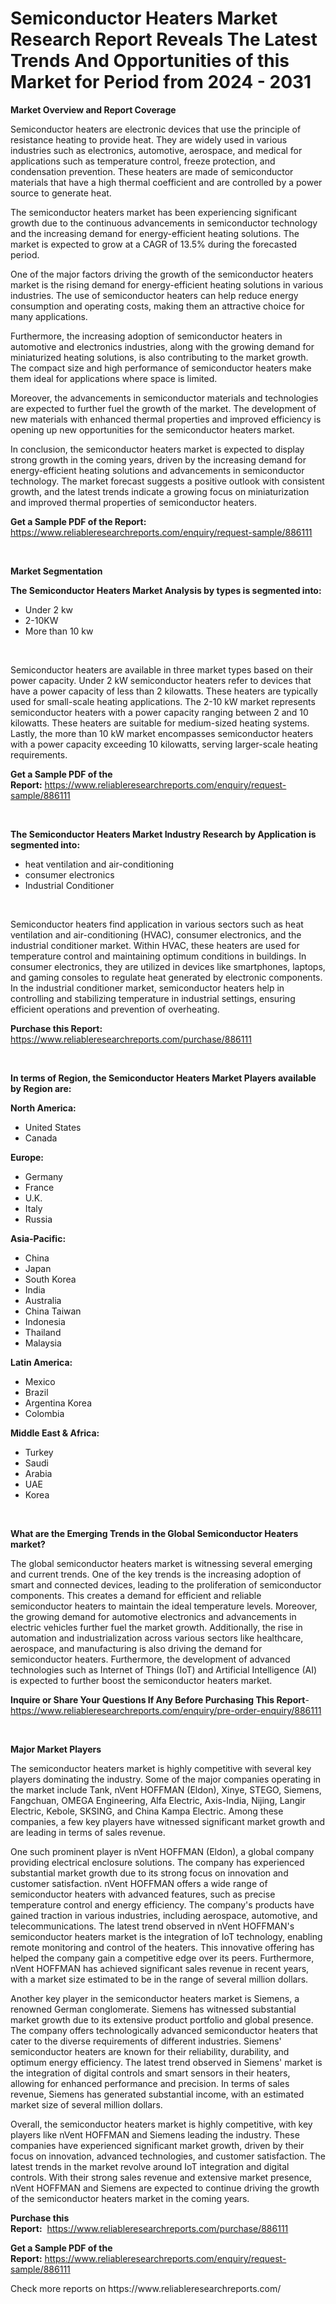 <p><h1>Semiconductor Heaters Market Research Report Reveals The Latest Trends And Opportunities of this Market for Period from 2024 - 2031</h1></p><p><strong>Market Overview and Report Coverage</strong></p>
<p><p>Semiconductor heaters are electronic devices that use the principle of resistance heating to provide heat. They are widely used in various industries such as electronics, automotive, aerospace, and medical for applications such as temperature control, freeze protection, and condensation prevention. These heaters are made of semiconductor materials that have a high thermal coefficient and are controlled by a power source to generate heat.</p><p>The semiconductor heaters market has been experiencing significant growth due to the continuous advancements in semiconductor technology and the increasing demand for energy-efficient heating solutions. The market is expected to grow at a CAGR of 13.5% during the forecasted period.</p><p>One of the major factors driving the growth of the semiconductor heaters market is the rising demand for energy-efficient heating solutions in various industries. The use of semiconductor heaters can help reduce energy consumption and operating costs, making them an attractive choice for many applications.</p><p>Furthermore, the increasing adoption of semiconductor heaters in automotive and electronics industries, along with the growing demand for miniaturized heating solutions, is also contributing to the market growth. The compact size and high performance of semiconductor heaters make them ideal for applications where space is limited.</p><p>Moreover, the advancements in semiconductor materials and technologies are expected to further fuel the growth of the market. The development of new materials with enhanced thermal properties and improved efficiency is opening up new opportunities for the semiconductor heaters market.</p><p>In conclusion, the semiconductor heaters market is expected to display strong growth in the coming years, driven by the increasing demand for energy-efficient heating solutions and advancements in semiconductor technology. The market forecast suggests a positive outlook with consistent growth, and the latest trends indicate a growing focus on miniaturization and improved thermal properties of semiconductor heaters.</p></p>
<p><strong>Get a Sample PDF of the Report:</strong> <a href="https://www.reliableresearchreports.com/enquiry/request-sample/886111">https://www.reliableresearchreports.com/enquiry/request-sample/886111</a></p>
<p>&nbsp;</p>
<p><strong>Market Segmentation</strong></p>
<p><strong>The Semiconductor Heaters Market Analysis by types is segmented into:</strong></p>
<p><ul><li>Under 2 kw</li><li>2-10KW</li><li>More than 10 kw</li></ul></p>
<p>&nbsp;</p>
<p><p>Semiconductor heaters are available in three market types based on their power capacity. Under 2 kW semiconductor heaters refer to devices that have a power capacity of less than 2 kilowatts. These heaters are typically used for small-scale heating applications. The 2-10 kW market represents semiconductor heaters with a power capacity ranging between 2 and 10 kilowatts. These heaters are suitable for medium-sized heating systems. Lastly, the more than 10 kW market encompasses semiconductor heaters with a power capacity exceeding 10 kilowatts, serving larger-scale heating requirements.</p></p>
<p><strong>Get a Sample PDF of the Report:</strong>&nbsp;<a href="https://www.reliableresearchreports.com/enquiry/request-sample/886111">https://www.reliableresearchreports.com/enquiry/request-sample/886111</a></p>
<p>&nbsp;</p>
<p><strong>The Semiconductor Heaters Market Industry Research by Application is segmented into:</strong></p>
<p><ul><li>heat ventilation and air-conditioning</li><li>consumer electronics</li><li>Industrial Conditioner</li></ul></p>
<p>&nbsp;</p>
<p><p>Semiconductor heaters find application in various sectors such as heat ventilation and air-conditioning (HVAC), consumer electronics, and the industrial conditioner market. Within HVAC, these heaters are used for temperature control and maintaining optimum conditions in buildings. In consumer electronics, they are utilized in devices like smartphones, laptops, and gaming consoles to regulate heat generated by electronic components. In the industrial conditioner market, semiconductor heaters help in controlling and stabilizing temperature in industrial settings, ensuring efficient operations and prevention of overheating.</p></p>
<p><strong>Purchase this Report:</strong>&nbsp; <a href="https://www.reliableresearchreports.com/purchase/886111">https://www.reliableresearchreports.com/purchase/886111</a></p>
<p>&nbsp;</p>
<p><strong>In terms of Region, the Semiconductor Heaters Market Players available by Region are:</strong></p>
<p>
    <p> <strong> North America: </strong>
        <ul>
            <li>United States</li>
            <li>Canada</li>
        </ul>
        </p> 
    <p> <strong> Europe: </strong>
        <ul>
            <li>Germany</li>
            <li>France</li>
            <li>U.K.</li>
            <li>Italy</li>
            <li>Russia</li>
        </ul>
        </p> 
    <p> <strong> Asia-Pacific: </strong>
        <ul>
            <li>China</li>
            <li>Japan</li>
            <li>South Korea</li>
            <li>India</li>
            <li>Australia</li>
            <li>China Taiwan</li>
            <li>Indonesia</li>
            <li>Thailand</li>
            <li>Malaysia</li>
        </ul>
        </p> 
    <p> <strong> Latin America: </strong>
        <ul>
            <li>Mexico</li>
            <li>Brazil</li>
            <li>Argentina Korea</li>
            <li>Colombia</li>
        </ul>
        </p> 
    <p> <strong> Middle East & Africa: </strong>
        <ul>
            <li>Turkey</li>
            <li>Saudi</li>
            <li>Arabia</li>
            <li>UAE</li>
            <li>Korea</li>
        </ul>
    </p>
    </p>
<p>&nbsp;</p>
<p><strong>What are the Emerging Trends in the Global Semiconductor Heaters market?</strong></p>
<p><p>The global semiconductor heaters market is witnessing several emerging and current trends. One of the key trends is the increasing adoption of smart and connected devices, leading to the proliferation of semiconductor components. This creates a demand for efficient and reliable semiconductor heaters to maintain the ideal temperature levels. Moreover, the growing demand for automotive electronics and advancements in electric vehicles further fuel the market growth. Additionally, the rise in automation and industrialization across various sectors like healthcare, aerospace, and manufacturing is also driving the demand for semiconductor heaters. Furthermore, the development of advanced technologies such as Internet of Things (IoT) and Artificial Intelligence (AI) is expected to further boost the semiconductor heaters market.</p></p>
<p><strong>Inquire or Share Your Questions If Any Before Purchasing This Report</strong>- <a href="https://www.reliableresearchreports.com/enquiry/pre-order-enquiry/886111">https://www.reliableresearchreports.com/enquiry/pre-order-enquiry/886111</a></p>
<p>&nbsp;</p>
<p><strong>Major Market Players</strong></p>
<p><p>The semiconductor heaters market is highly competitive with several key players dominating the industry. Some of the major companies operating in the market include Tank, nVent HOFFMAN (Eldon), Xinye, STEGO, Siemens, Fangchuan, OMEGA Engineering, Alfa Electric, Axis-India, Nijing, Langir Electric, Kebole, SKSING, and China Kampa Electric. Among these companies, a few key players have witnessed significant market growth and are leading in terms of sales revenue.</p><p>One such prominent player is nVent HOFFMAN (Eldon), a global company providing electrical enclosure solutions. The company has experienced substantial market growth due to its strong focus on innovation and customer satisfaction. nVent HOFFMAN offers a wide range of semiconductor heaters with advanced features, such as precise temperature control and energy efficiency. The company's products have gained traction in various industries, including aerospace, automotive, and telecommunications. The latest trend observed in nVent HOFFMAN's semiconductor heaters market is the integration of IoT technology, enabling remote monitoring and control of the heaters. This innovative offering has helped the company gain a competitive edge over its peers. Furthermore, nVent HOFFMAN has achieved significant sales revenue in recent years, with a market size estimated to be in the range of several million dollars.</p><p>Another key player in the semiconductor heaters market is Siemens, a renowned German conglomerate. Siemens has witnessed substantial market growth due to its extensive product portfolio and global presence. The company offers technologically advanced semiconductor heaters that cater to the diverse requirements of different industries. Siemens' semiconductor heaters are known for their reliability, durability, and optimum energy efficiency. The latest trend observed in Siemens' market is the integration of digital controls and smart sensors in their heaters, allowing for enhanced performance and precision. In terms of sales revenue, Siemens has generated substantial income, with an estimated market size of several million dollars.</p><p>Overall, the semiconductor heaters market is highly competitive, with key players like nVent HOFFMAN and Siemens leading the industry. These companies have experienced significant market growth, driven by their focus on innovation, advanced technologies, and customer satisfaction. The latest trends in the market revolve around IoT integration and digital controls. With their strong sales revenue and extensive market presence, nVent HOFFMAN and Siemens are expected to continue driving the growth of the semiconductor heaters market in the coming years.</p></p>
<p><strong>Purchase this Report:</strong>&nbsp;&nbsp;<a href="https://www.reliableresearchreports.com/purchase/886111">https://www.reliableresearchreports.com/purchase/886111</a></p>
<p></p>
<p><strong>Get a Sample PDF of the Report:</strong>&nbsp;<a href="https://www.reliableresearchreports.com/enquiry/request-sample/886111">https://www.reliableresearchreports.com/enquiry/request-sample/886111</a></p>
<p>Check more reports on https://www.reliableresearchreports.com/</p>